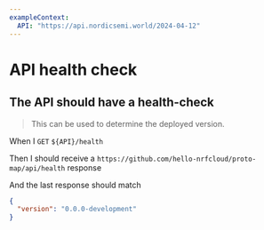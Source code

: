 ```yaml
---
exampleContext:
  API: "https://api.nordicsemi.world/2024-04-12"
---
```


# API health check

## The API should have a health-check

> This can be used to determine the deployed version.

When I `GET` `${API}/health`

Then I should receive a `https://github.com/hello-nrfcloud/proto-map/api/health`
response

And the last response should match

```json
{
  "version": "0.0.0-development"
}
```
